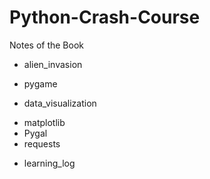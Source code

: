 # Python-Crash-Course
Notes of the Book <Python Crash Course>

- alien_invasion

* pygame

- data_visualization

* matplotlib
* Pygal
* requests

- learning_log
